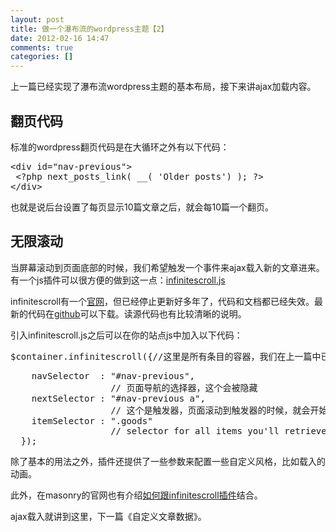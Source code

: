 ```yaml
---
layout: post
title: 做一个瀑布流的wordpress主题【2】
date: 2012-02-16 14:47
comments: true
categories: []
---
```

上一篇已经实现了瀑布流wordpress主题的基本布局，接下来讲ajax加载内容。
<h2>翻页代码</h2>
标准的wordpress翻页代码是在大循环之外有以下代码：
<pre>&lt;div id="nav-previous"&gt;
 &lt;?php next_posts_link( __( 'Older posts') ); ?&gt;
&lt;/div&gt;</pre>
也就是说后台设置了每页显示10篇文章之后，就会每10篇一个翻页。
<a href="http://yuguo.us/files/2012/02/1.png"><img class="aligncenter size-full wp-image-1138" title="1" src="http://yuguo.us/files/2012/02/1.png" alt=""   data-pinit="registered" /></a>
<h2>无限滚动</h2>
当屏幕滚动到页面底部的时候，我们希望触发一个事件来ajax载入新的文章进来。有一个js插件可以很方便的做到这一点：<a href="https://github.com/paulirish/infinite-scroll">infinitescroll.js</a>

infinitescroll有一个<a href="http://www.infinite-scroll.com/">官网</a>，但已经停止更新好多年了，代码和文档都已经失效。最新的代码在<a href="https://github.com/paulirish/infinite-scroll">github</a>可以下载。读源代码也有比较清晰的说明。

引入infinitescroll.js之后可以在你的站点js中加入以下代码：
<pre>$container.infinitescroll({//这里是所有条目的容器，我们在上一篇中已经有了jQuery Object，就是$container</pre>
<pre>    navSelector  : "#nav-previous",
                   // 页面导航的选择器，这个会被隐藏
    nextSelector : "#nav-previous a",
                   // 这个是触发器，页面滚动到触发器的时候，就会开始ajax加载
    itemSelector : ".goods"
                   // selector for all items you'll retrieve
  });</pre>
除了基本的用法之外，插件还提供了一些参数来配置一些自定义风格，比如载入的动画。

此外，在masonry的官网也有介绍<a href="http://masonry.desandro.com/demos/infinite-scroll.html">如何跟infinitescroll插件</a>结合。

ajax载入就讲到这里，下一篇《自定义文章数据》。
